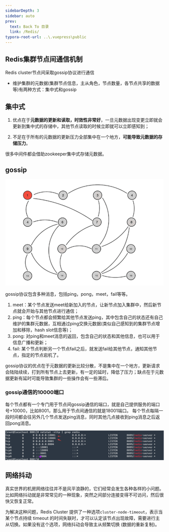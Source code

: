 ```yaml
---
sidebarDepth: 3
sidebar: auto
prev:
  text: Back To 目录
  link: /Redis/
typora-root-url: ..\.vuepress\public
---
```


## Redis集群节点间通信机制

Redis cluster节点间采取gossip协议进行通信 

- 维护集群的元数据(集群节点信息，主从角色，节点数量，各节点共享的数据等)有两种方式：集中式和gossip 

## 集中式

1. 优点在于**元数据的更新和读取，时效性非常好**，一旦元数据出现变更立即就会更新到集中式的存储中，其他节点读取的时候立即就可以立即感知到；

2. 不足在于所有的元数据的更新压力全部集中在一个地方，**可能导致元数据的存储压力**。

很多中间件都会借助zookeeper集中式存储元数据。



## gossip

![](/images/Redis/101611.png)

gossip协议包含多种消息，包括ping，pong，meet，fail等等。 

1. meet：某个节点发送meet给新加入的节点，让新节点加入集群中，然后新节点就会开始与其他节点进行通信；
2. ping：每个节点都会频繁给其他节点发送ping，其中包含自己的状态还有自己维护的集群元数据，互相通过ping交换元数据(类似自己感知到的集群节点增加和移除，hash slot信息等)； 
3. pong: 对ping和meet消息的返回，包含自己的状态和其他信息，也可以用于信息广播和更新；
4. fail: 某个节点判断另一个节点fail之后，就发送fail给其他节点，通知其他节点，指定的节点宕机了。

gossip协议的优点在于元数据的更新比较分散，不是集中在一个地方，更新请求会陆陆续续，打到所有节点上去更新，有一定的延时，降低了压力；缺点在于元数据更新有延时可能导致集群的一些操作会有一些滞后。

### **gossip通信的10000端口** 

每个节点都有一个专门用于节点间gossip通信的端口，就是自己提供服务的端口号+10000，比如8001，那么用于节点间通信的就是18001端口。 每个节点每隔一段时间都会往另外几个节点发送ping消息，同时其他几点接收到ping消息之后返回pong消息。

![](/images/Redis/image-20211115052855712.png)



## **网络抖动**

真实世界的机房网络往往并不是风平浪静的，它们经常会发生各种各样的小问题。比如网络抖动就是非常常见的一种现象，突然之间部分连接变得不可访问，然后很快又恢复正常。

为解决这种问题，Redis Cluster 提供了一种选项`cluster-node-timeout`，表示当某个节点持续 timeout 的时间失联时，才可以认定该节点出现故障，需要进行主从切换。如果没有这个选项，网络抖动会导致主从频繁切换 (数据的重新复制)。

